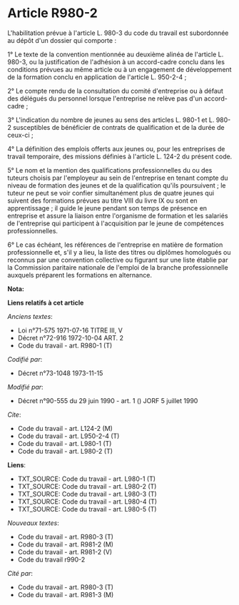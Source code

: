 # Article R980-2

L'habilitation prévue à l'article L. 980-3 du code du travail est subordonnée au dépôt d'un dossier qui comporte :

1° Le texte de la convention mentionnée au deuxième alinéa de l'article L. 980-3, ou la justification de l'adhésion à un
accord-cadre conclu dans les conditions prévues au même article ou à un engagement de développement de la formation conclu en
application de l'article L. 950-2-4 ;

2° Le compte rendu de la consultation du comité d'entreprise ou à défaut des délégués du personnel lorsque l'entreprise ne
relève pas d'un accord-cadre ;

3° L'indication du nombre de jeunes au sens des articles L. 980-1 et L. 980-2 susceptibles de bénéficier de contrats de
qualification et de la durée de ceux-ci ;

4° La définition des emplois offerts aux jeunes ou, pour les entreprises de travail temporaire, des missions définies à
l'article L. 124-2 du présent code. 

5° Le nom et la mention des qualifications professionnelles du ou des tuteurs choisis par l'employeur au sein de l'entreprise
en tenant compte du niveau de formation des jeunes et de la qualification qu'ils poursuivent ; le tuteur ne peut se voir
confier simultanément plus de quatre jeunes qui suivent des formations prévues au titre VIII du livre IX ou sont en
apprentissage ; il guide le jeune pendant son temps de présence en entreprise et assure la liaison entre l'organisme de
formation et les salariés de l'entreprise qui participent à l'acquisition par le jeune de compétences professionnelles.

6° Le cas échéant, les références de l'entreprise en matière de formation professionnelle et, s'il y a lieu, la liste des
titres ou diplômes homologués ou reconnus par une convention collective ou figurant sur une liste établie par la Commission
paritaire nationale de l'emploi de la branche professionnelle auxquels préparent les formations en alternance.

**Nota:**



**Liens relatifs à cet article**

_Anciens textes_:

  - Loi n°71-575 1971-07-16 TITRE III, V
  - Décret n°72-916 1972-10-04 ART. 2
  - Code du travail - art. R980-1 (T)

_Codifié par_:

  - Décret n°73-1048 1973-11-15

_Modifié par_:

  - Décret n°90-555 du 29 juin 1990 - art. 1 () JORF 5 juillet 1990

_Cite_:

  - Code du travail - art. L124-2 (M)
  - Code du travail - art. L950-2-4 (T)
  - Code du travail - art. L980-1 (T)
  - Code du travail - art. L980-2 (T)

**Liens**:

  - TXT_SOURCE: Code du travail - art. L980-1 (T)
  - TXT_SOURCE: Code du travail - art. L980-2 (T)
  - TXT_SOURCE: Code du travail - art. L980-3 (T)
  - TXT_SOURCE: Code du travail - art. L980-4 (T)
  - TXT_SOURCE: Code du travail - art. L980-5 (T)

_Nouveaux textes_:

  - Code du travail - art. R980-3 (T)
  - Code du travail - art. R981-2 (M)
  - Code du travail - art. R981-2 (V)
  - Code du travail r990-2

_Cité par_:

  - Code du travail - art. R980-3 (T)
  - Code du travail - art. R981-3 (M)
